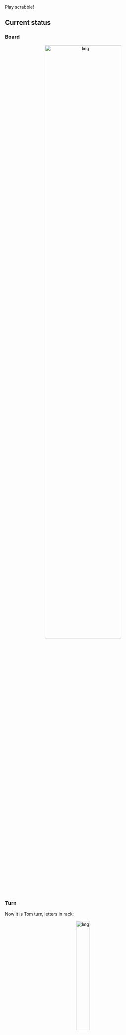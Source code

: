 
Play scrabble!
## Current status
### Board
<p align="center">
<img src="https://raw.githubusercontent.com/radosz99/radosz99/main/board.png" width=70% alt="Img"/>
    </p>
    
### Turn
Now it is Tom turn, letters in rack:
<p align="center">
<img src="https://raw.githubusercontent.com/radosz99/radosz99/main/rack.png" width=30% alt="Img"/>
</p>

### Game score
| Id | Player name | Points |
  | - | - | - |  
|0 | Tom | 331
|1 | Jerry | 277
## Make the move
Make the move and insert the letters by creating an [issue](https://github.com/radosz99/radosz99/issues/new?title=scrabble%7Cmove%7C7%3AA%3ARIDE&body=Just+push+%27Submit+new+issue%27+or+update+with+your+move.) according to the rules or...

## Possibly best moves  
Are you sure? :smiling_imp: :smiling_imp: :smiling_imp:
<details>
  <summary>Spoiler warning!</summary>
  
  | Id | Move | Issue link | Points |
  | - | - | - | - |  
|1| A:3:caribou | [scrabble&#124;move&#124;A:3:caribou](https://github.com/radosz99/radosz99/issues/new?title=scrabble%7Cmove%7CA%3A3%3Acaribou&body=Just+push+%27Submit+new+issue%27+or+update+with+your+move.) | 33 
|2| A:3:cabrio | [scrabble&#124;move&#124;A:3:cabrio](https://github.com/radosz99/radosz99/issues/new?title=scrabble%7Cmove%7CA%3A3%3Acabrio&body=Just+push+%27Submit+new+issue%27+or+update+with+your+move.) | 30 
|3| A:3:carob | [scrabble&#124;move&#124;A:3:carob](https://github.com/radosz99/radosz99/issues/new?title=scrabble%7Cmove%7CA%3A3%3Acarob&body=Just+push+%27Submit+new+issue%27+or+update+with+your+move.) | 27 
|4| A:3:courb | [scrabble&#124;move&#124;A:3:courb](https://github.com/radosz99/radosz99/issues/new?title=scrabble%7Cmove%7CA%3A3%3Acourb&body=Just+push+%27Submit+new+issue%27+or+update+with+your+move.) | 27 
|5| A:3:coarb | [scrabble&#124;move&#124;A:3:coarb](https://github.com/radosz99/radosz99/issues/new?title=scrabble%7Cmove%7CA%3A3%3Acoarb&body=Just+push+%27Submit+new+issue%27+or+update+with+your+move.) | 27 
|6| A:3:carbo | [scrabble&#124;move&#124;A:3:carbo](https://github.com/radosz99/radosz99/issues/new?title=scrabble%7Cmove%7CA%3A3%3Acarbo&body=Just+push+%27Submit+new+issue%27+or+update+with+your+move.) | 27 
|7| A:0:abaci | [scrabble&#124;move&#124;A:0:abaci](https://github.com/radosz99/radosz99/issues/new?title=scrabble%7Cmove%7CA%3A0%3Aabaci&body=Just+push+%27Submit+new+issue%27+or+update+with+your+move.) | 27 
|8| A:3:cobia | [scrabble&#124;move&#124;A:3:cobia](https://github.com/radosz99/radosz99/issues/new?title=scrabble%7Cmove%7CA%3A3%3Acobia&body=Just+push+%27Submit+new+issue%27+or+update+with+your+move.) | 27 
|9| A:3:cobra | [scrabble&#124;move&#124;A:3:cobra](https://github.com/radosz99/radosz99/issues/new?title=scrabble%7Cmove%7CA%3A3%3Acobra&body=Just+push+%27Submit+new+issue%27+or+update+with+your+move.) | 27 
|10| A:0:barca | [scrabble&#124;move&#124;A:0:barca](https://github.com/radosz99/radosz99/issues/new?title=scrabble%7Cmove%7CA%3A0%3Abarca&body=Just+push+%27Submit+new+issue%27+or+update+with+your+move.) | 27 
</details>
    
## Latest moves

| Id | Type | Move / Letters to replace | Created words / New letters | Date | Points | Player | Who |
| - | - | - | - | - | - | - | - |
|17| INSERT | F:5:tranq | ['TRANQ'] | 11/29/2022, 23:38:52 | 16 | Jerry | [radosz99](github.com/radosz99) |
|16| INSERT | 3:A:coin | ['COIN'] | 11/29/2022, 23:37:04 | 18 | Tom | [radosz99](github.com/radosz99) |
|15| INSERT | C:0:tumidly | ['TUMIDLY'] | 11/29/2022, 23:35:51 | 34 | Jerry | [radosz99](github.com/radosz99) |
|14| INSERT | 0:C:toeing | ['TOEING'] | 11/29/2022, 23:34:51 | 8 | Tom | [radosz99](github.com/radosz99) |
|13| INSERT | 9:F:qis | ['QIS'] | 11/29/2022, 23:33:30 | 32 | Jerry | [radosz99](github.com/radosz99) |
|12| INSERT | C:8:biped | ['BIPED'] | 11/29/2022, 17:22:51 | 13 | Tom | [radosz99](github.com/radosz99) |
|11| INSERT | 13:H:eejit | ['EEJIT'] | 11/29/2022, 12:06:32 | 28 | Jerry | [radosz99](github.com/radosz99) |
|10| INSERT | 1:J:knowe | ['KNOWE'] | 11/29/2022, 09:52:29 | 44 | Tom | [radosz99](github.com/radosz99) |
|9| INSERT | 14:A:valise | ['VALISE'] | 11/29/2022, 09:50:00 | 30 | Jerry | [radosz99](github.com/radosz99) |
|8| INSERT | E:10:wifes | ['WIFES'] | 11/29/2022, 09:49:20 | 22 | Tom | [radosz99](github.com/radosz99) |
|7| INSERT | 12:C:deffer | ['DEFFER'] | 11/28/2022, 22:05:30 | 28 | Jerry | [radosz99](github.com/radosz99) |
|6| INSERT | H:7:gastered | ['GASTERED'] | 11/28/2022, 22:01:38 | 83 | Tom | [radosz99](github.com/radosz99) |
|5| INSERT | H:0:gloze | ['GLOZE'] | 11/28/2022, 21:59:50 | 75 | Jerry | [radosz99](github.com/radosz99) |
|4| INSERT | M:1:waxy | ['WAXY'] | 11/28/2022, 21:54:07 | 34 | Tom | [radosz99](github.com/radosz99) |
|3| INSERT | 4:H:entity | ['ENTITY'] | 11/28/2022, 21:51:28 | 18 | Jerry | [radosz99](github.com/radosz99) |
|2| INSERT | J:4:thalamus | ['THALAMUS'] | 11/28/2022, 20:55:33 | 77 | Tom | [radosz99](github.com/radosz99) |
|1| INSERT | L:7:honor | ['HONOR'] | 11/28/2022, 20:50:36 | 16 | Jerry | [radosz99](github.com/radosz99) |
|0| INSERT | 7:H:gulphs | ['GULPHS'] | 11/28/2022, 20:48:01 | 32 | Tom | [radosz99](github.com/radosz99) |